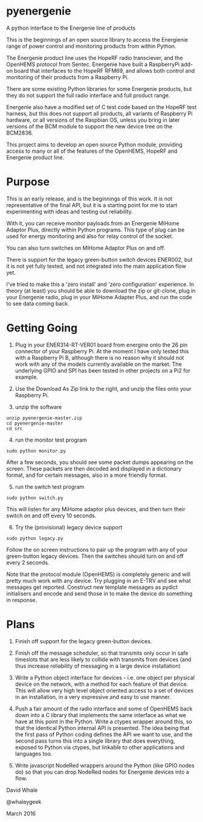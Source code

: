 # pyenergenie
A python interface to the Energenie line of products


This is the beginnings of an open source library to access the Energienie 
range of power control and monitoring products from within Python.

The Energenie product line uses the HopeRF radio transciever, and the OpenHEMS 
protocol from Sentec. Energenie have built a RaspberryPi add-on board that 
interfaces to the HopeRF RFM69, and allows both control and monitoring of their 
products from a Raspberry Pi.

There are some existing Python libraries for some Energenie products, but they
do not support the full radio interface and full product range.

Energenie also have a modified set of C test code based on the HopeRF test harness,
but this does not support all products, all variants of Raspberry Pi hardware,
or all versions of the Raspbian OS, unless you bring in later versions of
the BCM module to support the new device tree on the BCM2836.

This project aims to develop an open source Python module, providing 
access to many or all of the features of the OpenHEMS, HopeRF and Energenie 
product line.


Purpose
====

This is an early release, and is the beginnings of this work.
It is not representative of the final API, but it is a starting point for me to
start experimenting with ideas and testing out reliability.

With it, you can receive monitor payloads from an Energenie MiHome Adaptor Plus,
directly within Python programs. This type of plug can be used for energy monitoring
and also for relay control of the socket.

You can also turn switches on MiHome Adaptor Plus on and off.

There is support for the legacy green-button switch devices ENER002,
but it is not yet fully tested, and not integrated into the main application
flow yet.

I've tried to make this a 'zero install' and 'zero configuration' experience.
In theory (at least) you should be able to download the zip or git-clone,
plug in your Energenie radio, plug in your MiHome Adapter Plus, and run the code
to see data coming back.


Getting Going
====

1. Plug in your ENER314-RT-VER01 board from energine onto the 26 pin connector of
your Raspberry Pi. At the moment I have only tested this with a Raspberry Pi B,
although there is no reason why it should not work with any of the models currently
available on the market. The underlying GPIO and SPI has been tested in other
projects on a Pi2 for example.

2. Use the Download As Zip link to the right, and unzip the files onto your
Raspberry Pi. 

3. unzip the software

```
unzip pyenergenie-master.zip
cd pyenergenie-master
cd src
```

4. run the monitor test program

```
sudo python monitor.py
```

After a few seconds, you should see some packet dumps appearing on the screen.
These packets are then decoded and displayed in a dictionary format,
and for certain messages, also in a more friendly format.

5. run the switch test program

```
sudo python switch.py
```

This will listen for any MiHome adaptor plus devices, and then turn their
switch on and off every 10 seconds.

6. Try the (provisional) legacy device support

```
sudo python legacy.py
```

Follow the on screen instructions to pair up the program with any of your
green-button legacy devices. Then the switches should turn on and off
every 2 seconds.


Note that the protocol module (OpenHEMS) is completely generic and will
pretty much work with any device. Try plugging in an E-TRV and see what
messages get reported. Construct new template messages as pydict initialisers
and encode and send those in to make the device do something in response.


Plans
====

1. Finish off support for the legacy green-button devices.

2. Finish off the message scheduler, so that transmits only occur in safe
timeslots that are less likely to collide with transmits from devices
(and thus increase reliability of messaging in a large device installation)

3. Write a Python object interface for devices - i.e. one object per
physical device on the network, with a method for each feature of that
device. This will allow very high level object oriented access to a set of
devices in an installation, in a very expressive and easy to use manner.

4. Push a fair amount of the radio interface and some of OpenHEMS back down into
a C library that implements the same interface as what we have at this point in the
Python. Write a ctypes wrapper around this, so that the identical Python internal
API is presented. The idea being that the first pass of Python coding defines the
API we want to use, and the second pass turns this into a single library that
does everything, exposed to Python via ctypes, but linkable to other applications
and languages too.

5. Write javascript NodeRed wrappers around the Python (like GPIO nodes do)
so that you can drop NodeRed nodes for Energenie devices into a flow.

David Whale

@whaleygeek

March 2016
